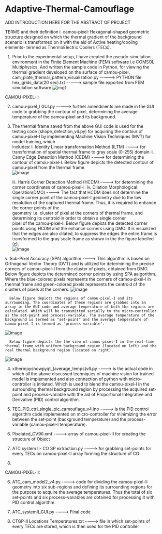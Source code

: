 # Adaptive-Thermal-Camouflage
ADD INTRODUCTION HERE FOR THE ABSTRACT OF PROJECT

TERMS and their definition
  i. camou-pixel: Hexagonal-shaped geometric structure designed on which the thermal gradient of the background scenario is transformed on it with the aid of Active heating/cooling elements- termed as ThermoElectric Coolers (TECs). 

1.  Prior to the experimental setup, I have created the pseudo-simulation environment in the Finite Element Machine (FEM) software i.e COMSOL Multiphysics. And written the sample code in Python, for viewing the thermal gradient developed on the surface of camou-pixel.
    cam_plate_thermal_pattern_visualization.py -----> PYTHON file  
    hex_grids_data(20 sec).txt -----> sample file exported from FEM simulation software
   ![img1](https://github.com/RajaAhsan97/Adaptive-Thermal-Camouflage/assets/155144523/298e3e8b-9a45-4ec2-9da4-b0baaa691ffb)

CAMOU-PIXEL-I:

2.  camou-pixel_I GUI.py  ----->   further amendments are made in the GUI code to grabbing the contour of pixel, determining the average temperature of the camou-pixel and its background.

3.  The thermal frame saved from the above GUI code is used for the testing code (shape_detection_v6.py) for acquiring the contour of camou-pixel-I by implementing Machine Vision Techniques (MVT) for model training, which   
    includes:
    i. Identity Linear transformation Method (ILTM) ----> for transformation of spatial thermal frame to gray scale (0-255) domain
    ii. Canny Edge Detection Method (CEDM) ----> for determining the contour of camou-pixel-I.
    Below figure depicts the detected contour of camou-pixel from the thermal frame.  
    ![image](https://github.com/RajaAhsan97/Adaptive-Thermal-Camouflage/assets/155144523/7ea353eb-63ac-4222-b923-17d799f07d43)

    iii. Harris Corner Detection Method (HCDM) ----> for determining the corner coordinates of camou-pixel-I.
    iv. Dilation Morphological Operation(DMO) ----> The fact that HCDM does not determine the single corner point of the camou-pixel-I geometry due to the low resolution of the captured thermal frame. Thus, it is required to enhance the corner points of the       
        geometry i.e. cluster of pixel at the corners of thermal frame, and determining its centroid in order to obtain a single corner   
        pixel of the camou-pixel-I.
        Below figure depicts the detected corner points using HCDM and the enhance corners using DMO. It is visualized that the edges are
        also dilated, to suppress the edges the entire frame is transformed to the gray scale frame as shown in the the figure labelled   
        (c).  
        ![image](https://github.com/RajaAhsan97/Adaptive-Thermal-Camouflage/assets/155144523/199c37b7-4641-4314-9530-190bd5699dcf)

   v. Sub-Pixel Accuracy (SPA) algorithm ----> This algorithm is based on Orthogonal Vector Theory (OVT) and is utilized for determining the precise corners of camou-pixel-I from the cluster of pixels, obtained from DMO. 
      Below figure depicts the determined corner points by using SPA aalgorithm. Where the blue-colored pixels represents the corners of camou-pixel-I in thermal frame and green-colored pixels represents the centroid of the clusters of pixels at the corners.
      ![image](https://github.com/RajaAhsan97/Adaptive-Thermal-Camouflage/assets/155144523/0f0e823d-d45e-4cea-8fbc-925d57ad765c)

      Below figure depicts the regions of camou-pixel-I and its surrounding. The coordinates of these regions are grabbed into an array in the GUI code and average temperature of both the regions are calculated. Which will be transmitted serially to the micro-controller as the set-point and process-variable. The average temperature of the background is termed as "set-point" and the average temperature of camou-pixel-I is termed as "process-variable".
  ![image](https://github.com/RajaAhsan97/Adaptive-Thermal-Camouflage/assets/155144523/3683afbc-0835-4391-8ae7-729546566372)


      Below figure depicts the the view of camou-pixel-I in the real-time thermal frame with uniform background region (located on left) and the real thermal background region (located on right).
  ![image](https://github.com/RajaAhsan97/Adaptive-Thermal-Camouflage/assets/155144523/3ccc6a0a-48bf-478f-8cb6-b5bb0ae48b1d)

4. xthermpyshowpyqt_(average_temps)v6.py ----> is the actual code in which all the above discussed techniques of machine vision for trained model is implemented and also connection of python with micro-controller is initiated. Which is used to blend the camou-pixel-I in the surrounding thermal background region by processing the acquired set-point and process-variable with the aid of Proportional Integrative and Derivative (PID) control algorithm.  

5. TEC_PID_ctrl_single_pic_camouflage_v4.ino  ----> is the PID control algorithm code implemented on micro-controller for minimizing the error between the set-point (background temperature) and the process-variable (camou-pixel-I temperature).

6. Pixelated_CV90.emf  ----> array of camou-pixel-II for creating the structure of Object

7. ATC system II- CO SP extraction.py  ----> for grabbing set-points for every TECs on camou-pixel-II array forming the structure of CO
8.  

CAMOU-PIXEL-II:

6.  ATC_cam_model2_v4.py  ----> code for dividing the camou-pixel-II geometry into six sub-regions and defining its surrounding regions for the purpose to acquire the average temperatures. Thus the total of six set-points and six process-variables are obtained for processing it with PID control algorithm.   

7. ATC_systemII_GUI.py   ----> Final code 

8. CTGP-II Locations Temperatures.txt ----> file in which set-points of every TECs are stored, which is then used for the PID controller 
